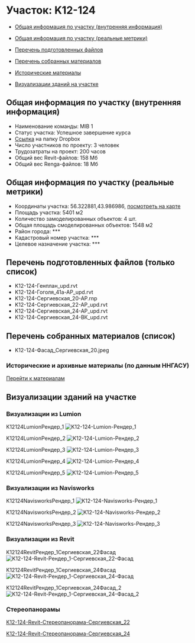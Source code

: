 # Участок: K12-124

* [Общая информация по участку (внутренняя информация)](#Chapter1)

* [Общая информация по участку (реальные метрики)](#Chapter2)

* [Перечень подготовленных файлов](#Chapter3)

* [Перечень собранных материалов](#Chapter4)

* [Исторические материалы](#Chapter5)

* [Визуализации зданий на участке](#Chapter6)

## <a id="Chapter1"></a> Общая информация по участку (внутренняя информация)
+ Наименование команды: MIB 1
+ Статус участка: Успешное завершение курса
+ [Ссылка](https://www.dropbox.com/sh/wvvgv1nw1iqred9/AACL2pC8uKh-e1W6I9QUOGcua/K12_124?dl=0) на папку Dropbox
+ Число участников по проекту: 3 человек
+ Трудозатраты на проект: 200 часов
+ Общий вес Revit-файлов: 158 Мб
+ Общий вес Renga-файлов: 18 Мб
## <a id="Chapter2"></a> Общая информация по участку (реальные метрики)
+ Координаты участка: 56.322881,43.986986, [посмотреть на карте](https://yandex.ru/maps/47/nizhny-novgorod/?ll=43.986986%2C56.322881&z=19)
+ Площадь участка: 5401 м2
+ Количество замоделированных объектов: 4 шт.
+ Общая площадь смоделированных объектов: 1548 м2
+ Район города: *** 
+ Кадастровый номер участка: *** 
+ Целевое назначение участка: *** 
## <a id="Chapter3"></a> Перечень подготовленных файлов (только список)
+ K12-124-Генплан_upd.rvt
+ K12-124-Гоголя_41а-АР_upd.rvt
+ K12-124-Сергиевская_20-АР.rnp
+ K12-124-Сергиевская_22-АР_upd.rvt
+ K12-124-Сергиевская_24-АР_upd.rvt
+ K12-124-Сергиевская_24-ВК_upd.rvt
## <a id="Chapter4"></a> Перечень собранных материалов (список)
+ K12-124-Фасад_Сергиевская_20.jpeg
### <a id="Chapter5"></a> Исторические и архивные материалы (по данным ННГАСУ)
[Перейти к материалам](/BuidingsInfo/801d1d88-0950-47be-a6c6-64d037ad7d27/About.md)
## <a id="Chapter6"></a> Визуализации зданий на участке
### Визуализации из Lumion
K12124LumionРендер_1
![K12-124-Lumion-Рендер_1](/Images/K12_124/K12-124-Lumion-Рендер_1_Compressed.jpg)

K12124LumionРендер_2
![K12-124-Lumion-Рендер_2](/Images/K12_124/K12-124-Lumion-Рендер_2_Compressed.jpg)

K12124LumionРендер_3
![K12-124-Lumion-Рендер_3](/Images/K12_124/K12-124-Lumion-Рендер_3_Compressed.jpg)

K12124LumionРендер_4
![K12-124-Lumion-Рендер_4](/Images/K12_124/K12-124-Lumion-Рендер_4_Compressed.jpg)

K12124LumionРендер_5
![K12-124-Lumion-Рендер_5](/Images/K12_124/K12-124-Lumion-Рендер_5_Compressed.jpg)

### Визуализации из Navisworks
K12124NavisworksРендер_1
![K12-124-Navisworks-Рендер_1](/Images/K12_124/K12-124-Navisworks-Рендер_1_Compressed.jpg)

K12124NavisworksРендер_2
![K12-124-Navisworks-Рендер_2](/Images/K12_124/K12-124-Navisworks-Рендер_2_Compressed.jpg)

K12124NavisworksРендер_3
![K12-124-Navisworks-Рендер_3](/Images/K12_124/K12-124-Navisworks-Рендер_3_Compressed.jpg)

### Визуализации из Revit
K12124RevitРендер_1Сергиевская_22Фасад
![K12-124-Revit-Рендер_1-Сергиевская_22-Фасад](/Images/K12_124/K12-124-Revit-Рендер_1-Сергиевская_22-Фасад_Compressed.jpg)

K12124RevitРендер_1Сергиевская_24Фасад
![K12-124-Revit-Рендер_1-Сергиевская_24-Фасад](/Images/K12_124/K12-124-Revit-Рендер_1-Сергиевская_24-Фасад_Compressed.jpg)

K12124RevitРендер_1Сергиевская_24Фасад_2
![K12-124-Revit-Рендер_1-Сергиевская_24-Фасад_2](/Images/K12_124/K12-124-Revit-Рендер_1-Сергиевская_24-Фасад_2_Compressed.jpg)

### Стереопанорамы
[K12-124-Revit-Стереопанорама-Сергиевская_22](https://pano.autodesk.com/pano.html?url=jpgs/6b783e2d-6ebc-40ac-be0b-d57f9ee1e9e0&version=2)

[K12-124-Revit-Стереопанорама-Сергиевская_24](https://pano.autodesk.com/pano.html?url=jpgs/2c17d2c1-c1bf-414d-bbae-2e3a50786090&version=2)

